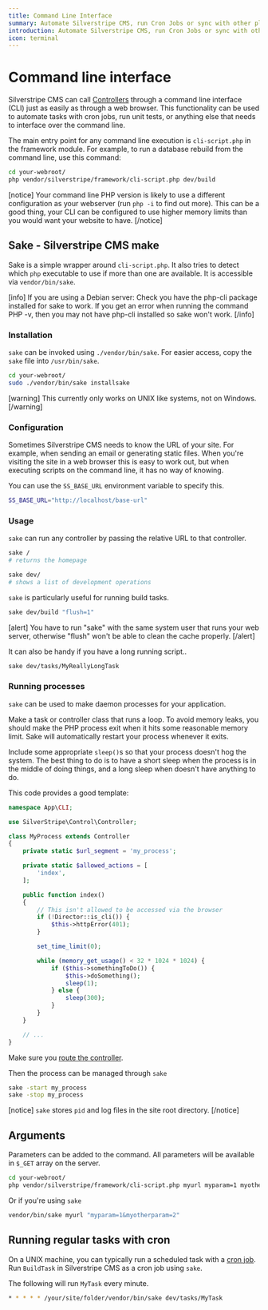 ```yaml
---
title: Command Line Interface
summary: Automate Silverstripe CMS, run Cron Jobs or sync with other platforms through the Command Line Interface.
introduction: Automate Silverstripe CMS, run Cron Jobs or sync with other platforms through the Command Line Interface.
icon: terminal
---
```


# Command line interface

Silverstripe CMS can call [Controllers](../controllers) through a command line interface (CLI) just as easily as through a
web browser. This functionality can be used to automate tasks with cron jobs, run unit tests, or anything else that
needs to interface over the command line.

The main entry point for any command line execution is `cli-script.php` in the framework module.
For example, to run a database rebuild from the command line, use this command:

```bash
cd your-webroot/
php vendor/silverstripe/framework/cli-script.php dev/build
```

[notice]
Your command line PHP version is likely to use a different configuration as your webserver (run `php -i` to find out
more). This can be a good thing, your CLI can be configured to use higher memory limits than you would want your website
to have.
[/notice]

## Sake - Silverstripe CMS make

Sake is a simple wrapper around `cli-script.php`. It also tries to detect which `php` executable to use if more than one
are available. It is accessible via `vendor/bin/sake`.

[info]
If you are using a Debian server: Check you have the php-cli package installed for sake to work. If you get an error
when running the command PHP -v, then you may not have php-cli installed so sake won't work.
[/info]

### Installation

`sake` can be invoked using `./vendor/bin/sake`. For easier access, copy the `sake` file into `/usr/bin/sake`.

```bash
cd your-webroot/
sudo ./vendor/bin/sake installsake
```

[warning]
This currently only works on UNIX like systems, not on Windows.
[/warning]

### Configuration

Sometimes Silverstripe CMS needs to know the URL of your site. For example, when sending an email or generating static
files. When you're visiting the site in a web browser this is easy to work out, but when executing scripts on the
command line, it has no way of knowing.

You can use the `SS_BASE_URL` environment variable to specify this.

```bash
SS_BASE_URL="http://localhost/base-url"
```

### Usage

`sake` can run any controller by passing the relative URL to that controller.

```bash
sake /
# returns the homepage

sake dev/
# shows a list of development operations
```

`sake` is particularly useful for running build tasks.

```bash
sake dev/build "flush=1"
```

[alert]
You have to run "sake" with the same system user that runs your web server,
otherwise "flush" won't be able to clean the cache properly.
[/alert]

It can also be handy if you have a long running script..

```bash
sake dev/tasks/MyReallyLongTask
```

### Running processes

`sake` can be used to make daemon processes for your application.

Make a task or controller class that runs a loop. To avoid memory leaks, you should make the PHP process exit when it
hits some reasonable memory limit. Sake will automatically restart your process whenever it exits.

Include some appropriate `sleep()`s so that your process doesn't hog the system. The best thing to do is to have a short
sleep when the process is in the middle of doing things, and a long sleep when doesn't have anything to do.

This code provides a good template:

```php
namespace App\CLI;

use SilverStripe\Control\Controller;

class MyProcess extends Controller
{
    private static $url_segment = 'my_process';

    private static $allowed_actions = [
        'index',
    ];

    public function index()
    {
        // This isn't allowed to be accessed via the browser
        if (!Director::is_cli()) {
            $this->httpError(401);
        }

        set_time_limit(0);

        while (memory_get_usage() < 32 * 1024 * 1024) {
            if ($this->somethingToDo()) {
                $this->doSomething();
                sleep(1);
            } else {
                sleep(300);
            }
        }
    }

    // ...
}
```

Make sure you [route the controller](/developer_guides/controllers/routing/).

Then the process can be managed through `sake`

```bash
sake -start my_process
sake -stop my_process
```

[notice]
`sake` stores `pid` and log files in the site root directory.
[/notice]

## Arguments

Parameters can be added to the command. All parameters will be available in `$_GET` array on the server.

```bash
cd your-webroot/
php vendor/silverstripe/framework/cli-script.php myurl myparam=1 myotherparam=2
```

Or if you're using `sake`

```bash
vendor/bin/sake myurl "myparam=1&myotherparam=2"
```

## Running regular tasks with cron

On a UNIX machine, you can typically run a scheduled task with a [cron job](http://en.wikipedia.org/wiki/Cron). Run
`BuildTask` in Silverstripe CMS as a cron job using `sake`.

The following will run `MyTask` every minute.

```bash
* * * * * /your/site/folder/vendor/bin/sake dev/tasks/MyTask
```

